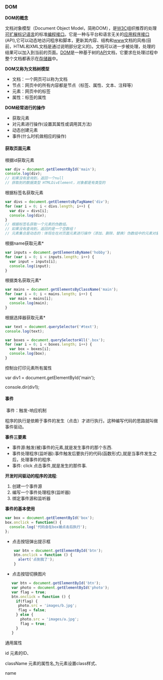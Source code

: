 ### DOM

**DOM的概念** 

文档对象模型（Document Object Model，简称DOM），是[W3C](https://baike.baidu.com/item/W3C)组织推荐的处理[可扩展标记语言](https://baike.baidu.com/item/%E5%8F%AF%E6%89%A9%E5%B1%95%E7%BD%AE%E6%A0%87%E8%AF%AD%E8%A8%80)的标准[编程接口](https://baike.baidu.com/item/%E7%BC%96%E7%A8%8B%E6%8E%A5%E5%8F%A3)。它是一种与平台和语言无关的[应用程序接口](https://baike.baidu.com/item/%E5%BA%94%E7%94%A8%E7%A8%8B%E5%BA%8F%E6%8E%A5%E5%8F%A3)(API),它可以动态地访问程序和脚本，更新其内容、结构和[www](https://baike.baidu.com/item/www/109924)文档的风格(目前，HTML和XML文档是通过说明部分定义的)。文档可以进一步被处理，处理的结果可以加入到当前的页面。[DOM](https://baike.baidu.com/item/DOM/50288)是一种基于树的[API](https://baike.baidu.com/item/API/10154)文档，它要求在处理过程中整个文档都表示在[存储器](https://baike.baidu.com/item/%E5%AD%98%E5%82%A8%E5%99%A8)中。

**DOM又称为文档树模型**

- 文档：一个网页可以称为文档
- 节点：网页中的所有内容都是节点（标签、属性、文本、注释等）
- 元素：网页中的标签
- 属性：标签的属性

**DOM经常进行的操作**

- 获取元素
- 对元素进行操作(设置其属性或调用其方法)
- 动态创建元素
- 事件(什么时机做相应的操作)



#### 获取页面元素

根据id获取元素

```js
var div = document.getElementById('main');
console.log(div);
// 如果没有查询到，返回一个null
// 获取到的数据类型 HTMLDivElement，对象都是有类型的
```

根据标签名获取元素

```js
var divs = document.getElementsByTagName('div');
for (var i = 0; i < divs.length; i++) {
  var div = divs[i];
  console.log(div);
} 
// 根据标签名获取一个元素的伪数组。
// 如果没有查询到，返回的是一个空数组！
// 元素集合是动态的：体现在在对页面元素进行操作（添加、删除、替换）伪数组中的元素对象会随之改变。
```

根据name获取元素*

```js
var inputs = document.getElementsByName('hobby');
for (var i = 0; i < inputs.length; i++) {
  var input = inputs[i];
  console.log(input);
}
```

根据类名获取元素*

```js
var mains = document.getElementsByClassName('main');
for (var i = 0; i < mains.length; i++) {
  var main = mains[i];
  console.log(main);
}
```

根据选择器获取元素*

```js
var text = document.querySelector('#text');
console.log(text);

var boxes = document.querySelectorAll('.box');
for (var i = 0; i < boxes.length; i++) {
  var box = boxes[i];
  console.log(box);
}
```

控制台打印元素所有属性

var div1 = document.getElementById('main');

console.dir(div1);

#### 事件

​	事件：触发-响应机制

​	程序的执行是依赖于事件的发生（点击）才进行执行。这种编写代码的思路就叫做事件驱动。

**事件三要素**

- 事件源:触发(被)事件的元素,就是发生事件的那个东西.
- 事件处理程序(监听器):事件触发后要执行的代码(函数形式),就是当事件发生之后，处理事件的程序.
- 事件: click 点击事件,就是发生的那件事.

**开发时间驱动的程序的流程**:

1. 创建一个事件源
2. 编写一个事件处理程序(监听器)
3. 绑定事件源和监听器

**事件的基本使用**

```js
var box = document.getElementById('box');
box.onclick = function() {
  console.log('代码会在box被点击后执行');  
};
```



- 点击按钮弹出提示框

```js
	var btn = document.getElementById('btn');
    btn.onclick = function () {
      alert('点到我了');
    }
```



- 点击按钮切换图片

```js
   var btn = document.getElementById('btn');
   var photo = document.getElementById('photo');
   var flag = true;
   btn.onclick = function () {
     if(flag) {
      photo.src = 'images/b.jpg';
      flag = false;
     } else {
       photo.src = 'images/a.jpg';
       flag = true;
     }
   }
```



通用属性

 id 元素的ID、 

className 元素的属性名,为元素设置class样式、   

name  
